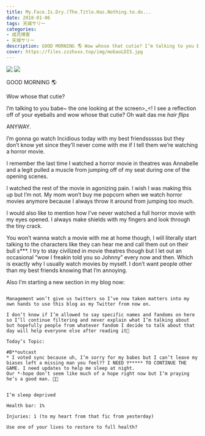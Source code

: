 ```yaml
---
title: My.Face.Is.Dry.(The.Title.Has.Nothing.to.do...
date: 2018-01-06
tags: 天城サリー
categories: 
- 成员博客
- 天城サリー
description: GOOD MORNING 🌎 Wow whose that cutie? I’m talking to you babe~ the one looking at the screen&gt;_&lt;! I see a reflection off of your eyeballs and wow whose that cutie? Oh wait das me *hair flips* ...
cover: https://files.zzzhxxx.top/img/mobaoLDIS.jpg 
---
```

![](https://files.zzzhxxx.top/img/mobaoLDIS.jpg)
![](https://files.zzzhxxx.top/img/mobcPWhuS.jpg)



GOOD MORNING 🌎 

Wow whose that cutie? 

I’m talking to you babe~ the one looking at the screen>_<! I see a reflection off of your eyeballs and wow whose that cutie? Oh wait das me *hair flips* 

ANYWAY.

I’m gonna go watch Incidious today with my best friendssssss but they don’t know yet since they’ll never come with me if I tell them we’re watching a horror movie. 

I remember the last time I watched a horror movie in theatres was Annabelle and a legit pulled a muscle from jumping off of my seat during one of the opening scenes. 

I watched the rest of the movie in agonizing pain. I wish I was making this up but I’m not. My mom won’t buy me popcorn when we watch horror movies anymore because I always throw it around from jumping too much. 

I would also like to mention how I’ve never watched a full horror movie with my eyes opened. I always make shields with my fingers and look through the tiny crack. 



You won’t wanna watch a movie with me at home though, I will literally start talking to the characters like they can hear me and call them out on their bull s***. I try to stay civilized in movie theatres though but I let out an occasional “wow I freakin told you so Johnny” every now and then. Which is exactly why I usually watch movies by myself. I don’t want people other than my best friends knowing that I’m annoying. 


Also I’m starting a new section in my blog now: 


~~~~~ Sally’s Personal Twitter Corner~~~~~

Management won’t give us twitters so I’ve now taken matters into my own hands to use this blog as my Twitter from now on. 

I don’t know if I’m allowed to say specific names and fandoms on here so I’ll continue filtering and never explain what I’m talking about but hopefully people from whatever fandom I decide to talk about that day will help everyone else after reading it🤝 

Today’s Topic:

#B**outcast 
* I voted sync because uh, I’m sorry for my babes but I can’t leave my biases left a missing man you feel?? I NEED Y***** TO CONTINUE THE GAME. I need updates to help me sleep at night.
Our *-hope don’t seem like much of a hope right now but I’m praying he’s a good man. 🙌🏻


I’m sleep deprived 

Health bar: 1%

Injuries: 1 (to my heart from that fic from yesterday) 

Use one of your lives to restore to full health? 




